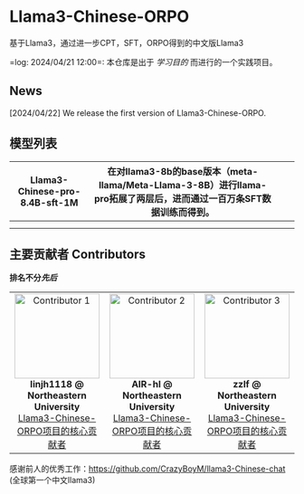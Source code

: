 # Llama3-Chinese-ORPO
基于Llama3，通过进一步CPT，SFT，ORPO得到的中文版Llama3


=log: 2024/04/21 12:00=:  本仓库是出于 *学习目的* 而进行的一个实践项目。

## News
[2024/04/22] We release the first version of Llama3-Chinese-ORPO.


## 模型列表

| Llama3-Chinese-pro-8.4B-sft-1M | 在对llama3-8b的base版本（meta-llama/Meta-Llama-3-8B）进行llama-pro拓展了两层后，进而通过一百万条SFT数据训练而得到。 |   |   |
|--------------------------------|---------------------------------------------------------------------------------------------------------------------|---|---|
|                                |                                                                                                                     |   |   |
|                                |                                                                                                                     |   |   |


## 主要贡献者 Contributors
**排名不分*先后***

<table>
  <tr>
    <td align='center'>
      <img src="https://avatars.githubusercontent.com/u/67041238?v=4" alt="Contributor 1" height="150">
      <br>
      <b>linjh1118 @ Northeastern University</b>
      <br>
        <a href='https://github.com/linjh1118'>Llama3-Chinese-ORPO项目的核心贡献者</a>
    </td>
    <td align='center'>
      <img src="https://avatars.githubusercontent.com/u/66808901?v=4" alt="Contributor 2" height="150">
      <br>
      <b>AIR-hl @ Northeastern University</b>
      <br>
        <a href='https://github.com/AIR-hl'>Llama3-Chinese-ORPO项目的核心贡献者</a>
    </td>
    <td align='center'>
      <img src="https://avatars.githubusercontent.com/u/94281210?v=4" alt="Contributor 3" height="150">
      <br>
      <b>zzlf @ Northeastern University</b>
      <br>
        <a href='https://github.com/zzlf'>Llama3-Chinese-ORPO项目的核心贡献者</a>
    </td>
  </tr>
  </table>

感谢前人的优秀工作：https://github.com/CrazyBoyM/llama3-Chinese-chat (全球第一个中文llama3)
